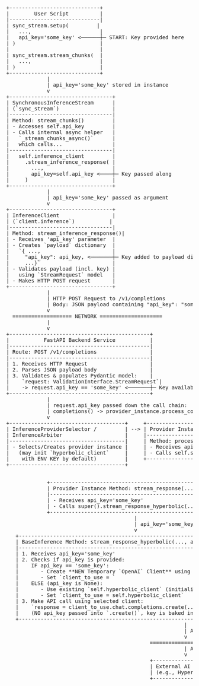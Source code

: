 <pre>
+-----------------------------+
|        User Script          |
|-----------------------------|
| sync_stream.setup(         |
|   ...,                      |
|   api_key='some_key' <──────┼─ START: Key provided here
| )                           |
|                             |
| sync_stream.stream_chunks(  |
|   ...,                      |
| )                           |
+-----------------------------+
             |
             | api_key='some_key' stored in instance
             v
+---------------------------------+
| SynchronousInferenceStream      |
| (`sync_stream`)                 |
|---------------------------------|
| Method: stream_chunks()         |
| - Accesses self.api_key         |
| - Calls internal async helper   |
|   `_stream_chunks_async()`      |
|   which calls...                |
|---------------------------------|
|   self.inference_client         |
|     .stream_inference_response( |
|       ...,                      |
|       api_key=self.api_key <────┼─ Key passed along
|     )                           |
+---------------------------------+
             |
             | api_key='some_key' passed as argument
             v
+---------------------------------+
| InferenceClient                 |
| (`client.inference`)           |
|---------------------------------|
| Method: stream_inference_response()|
| - Receives 'api_key' parameter  |
| - Creates `payload` dictionary  |
|   `{ ...,                       |
|     "api_key": api_key, <───────┼─ Key added to payload dict
|     ...}`                       |
| - Validates payload (incl. key) |
|   using `StreamRequest` model   |
| - Makes HTTP POST request       |
+---------------------------------+
             |
             | HTTP POST Request to /v1/completions
             | Body: JSON payload containing "api_key": "some_key"
             v
  =================== NETWORK ====================
             |
             v
+---------------------------------------------+
|           FastAPI Backend Service           |
|---------------------------------------------|
| Route: POST /v1/completions                 |
|---------------------------------------------|
| 1. Receives HTTP Request                    |
| 2. Parses JSON payload body                 |
| 3. Validates & populates Pydantic model:    |
|    `request: ValidationInterface.StreamRequest`|
|    -> request.api_key == 'some_key' <───────┼─ Key available in request object
+---------------------------------------------+
             |
             | request.api_key passed down the call chain:
             | completions() -> provider_instance.process_conversation()
             v
+-------------------------------------+     +---------------------------------------------+
| InferenceProviderSelector /         | --> | Provider Instance (e.g., HyperbolicV3Inf.)  |
| InferenceArbiter                    |     |---------------------------------------------|
|-------------------------------------|     | Method: process_conversation(..., api_key)  |
| - Selects/Creates provider instance |     | - Receives api_key='some_key'                |
|   (may init `hyperbolic_client`     |     | - Calls self.stream_response(..., api_key)  |
|    with ENV KEY by default)         |     +---------------------------------------------+
+-------------------------------------+                      |
                                                             | api_key='some_key' passed down
                                                             v
             +-----------------------------------------------------------------------+
             | Provider Instance Method: stream_response(..., api_key)              |
             |-----------------------------------------------------------------------|
             | - Receives api_key='some_key'                                        |
             | - Calls super().stream_response_hyperbolic(..., api_key='some_key') |
             +-----------------------------------------------------------------------+
                                         |
                                         | api_key='some_key' passed down
                                         v
   +-------------------------------------------------------------------------------------------------+
   | BaseInference Method: stream_response_hyperbolic(..., api_key='some_key')                       |
   |-------------------------------------------------------------------------------------------------|
   | 1. Receives api_key='some_key'                                                                 |
   | 2. Checks if api_key is provided:                                                             |
   |    IF api_key == 'some_key':                                                                   |
   |       - Create **NEW Temporary `OpenAI` Client** using 'some_key'                             |
   |       - Set `client_to_use = <temporary_client>`                                               |
   |    ELSE (api_key is None):                                                                     |
   |       - Use existing `self.hyperbolic_client` (initialized w/ ENV KEY)                         |
   |       - Set `client_to_use = self.hyperbolic_client`                                           |
   | 3. Make API call using selected client:                                                        |
   |    `response = client_to_use.chat.completions.create(...)`                                     |
   |    (NO api_key passed into `.create()`, key is baked into the client)                          |
   +-------------------------------------------------------------------------------------------------+
                                                         |
                                                         | API Call using the chosen client
                                                         v
                                              =================== NETWORK ====================
                                                         | Actual API call to provider backend
                                                         v
                                              +-----------------------------+
                                              | External AI Service         |
                                              | (e.g., Hyperbolic API)      |
                                              +-----------------------------+
</pre>
